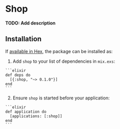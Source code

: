# Shop

**TODO: Add description**

## Installation

If [available in Hex](https://hex.pm/docs/publish), the package can be installed as:

  1. Add `shop` to your list of dependencies in `mix.exs`:

    ```elixir
    def deps do
      [{:shop, "~> 0.1.0"}]
    end
    ```

  2. Ensure `shop` is started before your application:

    ```elixir
    def application do
      [applications: [:shop]]
    end
    ```

